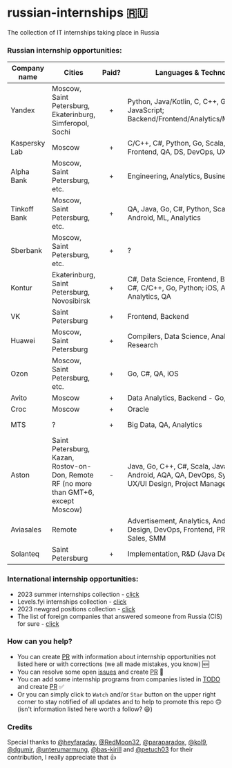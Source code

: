 # russian-internships 🇷🇺
The collection of IT internships taking place in Russia

### Russian internship opportunities:

| Company name         | Cities                  | Paid? | Languages & Technologies | Link                 |
| -------------------- | ----------------------- | :-----: | ------------------------ | -------------------- |
| Yandex               | Moscow, Saint Petersburg, Ekaterinburg, Simferopol, Sochi | + | Python, Java/Kotlin, C, C++, Go, Scala, JavaScript; Backend/Frontend/Analytics/ML/Android/iOS | [click](https://yandex.ru/yaintern) [click](https://dev.go.yandex/internships) |
| Kaspersky Lab               | Moscow | + | С/C++, C#, Python, Go, Scala, Java, iOS, Frontend, QA, DS, DevOps, UX/UI, Mobile | [click](https://careers.kaspersky.ru/events/safeboard-2023) [click](https://careers.kaspersky.ru/vacancy/) |
| Alpha Bank               | Moscow, Saint Petersburg, etc. | + | Engineering, Analytics, Business | [click](https://job.alfabank.ru/vacancies) |
| Tinkoff Bank               | Moscow, Saint Petersburg, etc. | + | QA, Java, Go, C#, Python, Scala, iOS, Android, ML, Analytics | [click](https://fintech.tinkoff.ru/start/) |
| Sberbank               | Moscow, Saint Petersburg, etc. | + | ? | [click](https://sbergraduate.ru/internships/) [click](https://sbergraduate.ru/sberseasons-regions/) |
| Kontur               | Ekaterinburg, Saint Petersburg, Novosibirsk | + | C#, Data Science, Frontend, Backend - Java, C#, C/C++, Go, Python; iOS, Android, Analytics, QA | [click](https://kontur.ru/education/programs/intern) |
| VK               | Saint Petersburg | + | Frontend, Backend | [click](https://internship.vk.company/) |
| Huawei               | Moscow, Saint Petersburg | + | Compilers, Data Science, Analytics, Research | [click](https://career.huawei.ru/) |
| Ozon               | Moscow, Saint Petersburg, etc. | + | Go, C#, QA, iOS | [click](https://ozon.tech/routestart) [click](https://job.ozon.ru/internships/) [click](https://route256.ozon.ru/) [click](https://ozoncamp.pro/) |
| Avito               | Moscow | + | Data Analytics, Backend - Go, PHP | [click](https://start.avito.ru/) |
| Croc               | Moscow | + | Oracle | [click](https://internship.croc.ru/) |
| MTS               | ? | + | Big Data, QA, Analytics | [click](https://job.mts.ru/internship) [click](https://rabota.mtsbank.ru/trainee) |
| Aston | Saint Petersburg, Kazan, Rostov-on-Don, Remote RF (no more than GMT+6, except Moscow) | - | Java, Go, C++, C#, Scala, JavaScript, iOS, Android, AQA, QA, DevOps, System Analyst, UX/UI Design, Project Management | [click](https://career.astondevs.ru/trainee) |
| Aviasales | Remote | + | Advertisement, Analytics, Android, Backend, Design, DevOps, Frontend, PR, Marketing, Sales, SMM | [click](https://www.aviasales.ru/about/vacancies) |
| Solanteq | Saint Petersburg | + | Implementation, R&D (Java Developer) | [click](https://solanteq.ru/%D0%B2%D0%B0%D0%BA%D0%B0%D0%BD%D1%81%D0%B8%D0%B8/) |

### International internship opportunities:
* 2023 summer internships collection - [click](https://github.com/pittcsc/Summer2023-Internships)
* Levels.fyi internships collection - [click](https://www.levels.fyi/internships/)
* 2023 newgrad positions collection - [click](https://github.com/coderQuad/New-Grad-Positions-2023)
* The list of foreign companies that answered someone from Russia (CIS) for sure - [click](/Additional_list_of_companies.md)

### How can you help?
* You can create [PR](PR.md) with information about internship opportunities not listed here or with corrections (we all made mistakes, you know) 🆕
* You can resolve some open [issues](/../../issues) and create [PR](PR.md) 🐞
* You can add some internship programs from companies listed in [TODO](TODO.md) and create [PR](PR.md) ✅
* Or you can simply click to `Watch` and/or `Star` button on the upper right corner to stay notified of all updates and to help to promote this repo 🙃 (isn't information listed here worth a follow? 😄)

### Credits
Special thanks to [@heyfaraday](https://github.com/heyfaraday), [@RedMoon32](https://github.com/RedMoon32), [@paraparadox](https://github.com/paraparadox), [@kol9](https://github.com/kol9), [@dgumir](https://github.com/dgumirov?tab=repositories), [@unterumarmung](https://github.com/unterumarmung), [@bas-kirill](https://github.com/bas-kirill) and [@petuch03](https://github.com/petuch03) for their contribution, I really appreciate that 👍
